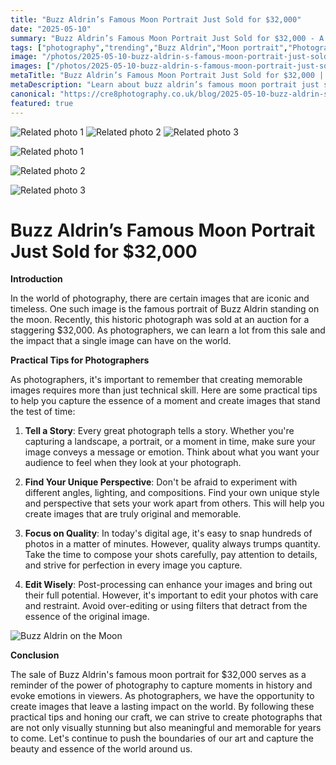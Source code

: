 ```yaml
---
title: "Buzz Aldrin’s Famous Moon Portrait Just Sold for $32,000"
date: "2025-05-10"
summary: "Buzz Aldrin’s Famous Moon Portrait Just Sold for $32,000 - A trending topic in photography."
tags: ["photography","trending","Buzz Aldrin","Moon portrait","Photography","Auction","Tips","Storytelling","Perspective","Quality","Editing","Impact"]
image: "/photos/2025-05-10-buzz-aldrin-s-famous-moon-portrait-just-sold-for-32-000-1.jpg"
images: ["/photos/2025-05-10-buzz-aldrin-s-famous-moon-portrait-just-sold-for-32-000-1.jpg","/photos/2025-05-10-buzz-aldrin-s-famous-moon-portrait-just-sold-for-32-000-2.jpg","/photos/2025-05-10-buzz-aldrin-s-famous-moon-portrait-just-sold-for-32-000-3.jpg"]
metaTitle: "Buzz Aldrin’s Famous Moon Portrait Just Sold for $32,000 | cre8 Photography"
metaDescription: "Learn about buzz aldrin’s famous moon portrait just sold for $32,000 in photography with practical tips and insights."
canonical: "https://cre8photography.co.uk/blog/2025-05-10-buzz-aldrin-s-famous-moon-portrait-just-sold-for-32-000"
featured: true
---
```


<!-- Gallery as HTML -->

<div class="grid grid-cols-1 sm:grid-cols-2 md:grid-cols-3 gap-4">
  <img src="/photos/2025-05-10-buzz-aldrin-s-famous-moon-portrait-just-sold-for-32-000-1.jpg" alt="Related photo 1" class="w-full rounded-lg" />
<img src="/photos/2025-05-10-buzz-aldrin-s-famous-moon-portrait-just-sold-for-32-000-2.jpg" alt="Related photo 2" class="w-full rounded-lg" />
<img src="/photos/2025-05-10-buzz-aldrin-s-famous-moon-portrait-just-sold-for-32-000-3.jpg" alt="Related photo 3" class="w-full rounded-lg" />
</div>


<!-- Gallery as Markdown -->
![Related photo 1](/photos/2025-05-10-buzz-aldrin-s-famous-moon-portrait-just-sold-for-32-000-1.jpg)


![Related photo 2](/photos/2025-05-10-buzz-aldrin-s-famous-moon-portrait-just-sold-for-32-000-2.jpg)


![Related photo 3](/photos/2025-05-10-buzz-aldrin-s-famous-moon-portrait-just-sold-for-32-000-3.jpg)



# Buzz Aldrin’s Famous Moon Portrait Just Sold for $32,000

**Introduction**

In the world of photography, there are certain images that are iconic and timeless. One such image is the famous portrait of Buzz Aldrin standing on the moon. Recently, this historic photograph was sold at an auction for a staggering $32,000. As photographers, we can learn a lot from this sale and the impact that a single image can have on the world.

**Practical Tips for Photographers**

As photographers, it's important to remember that creating memorable images requires more than just technical skill. Here are some practical tips to help you capture the essence of a moment and create images that stand the test of time:

1. **Tell a Story**: Every great photograph tells a story. Whether you're capturing a landscape, a portrait, or a moment in time, make sure your image conveys a message or emotion. Think about what you want your audience to feel when they look at your photograph.

2. **Find Your Unique Perspective**: Don't be afraid to experiment with different angles, lighting, and compositions. Find your own unique style and perspective that sets your work apart from others. This will help you create images that are truly original and memorable.

3. **Focus on Quality**: In today's digital age, it's easy to snap hundreds of photos in a matter of minutes. However, quality always trumps quantity. Take the time to compose your shots carefully, pay attention to details, and strive for perfection in every image you capture.

4. **Edit Wisely**: Post-processing can enhance your images and bring out their full potential. However, it's important to edit your photos with care and restraint. Avoid over-editing or using filters that detract from the essence of the original image.

![Buzz Aldrin on the Moon](/path/to/image)

**Conclusion**

The sale of Buzz Aldrin's famous moon portrait for $32,000 serves as a reminder of the power of photography to capture moments in history and evoke emotions in viewers. As photographers, we have the opportunity to create images that leave a lasting impact on the world. By following these practical tips and honing our craft, we can strive to create photographs that are not only visually stunning but also meaningful and memorable for years to come. Let's continue to push the boundaries of our art and capture the beauty and essence of the world around us.

